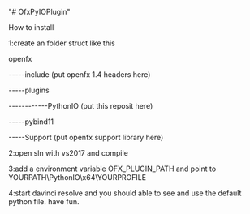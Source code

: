 "# OfxPyIOPlugin"

How to install

1:create an folder struct like this

  openfx

-----include  (put openfx 1.4 headers here)

-----plugins

------------PythonIO  (put this reposit here)

-----pybind11

-----Support  (put openfx support library here)
  
 2:open sln with vs2017 and compile
 
 3:add a environment variable OFX_PLUGIN_PATH and point to YOURPATH\PythonIO\x64\YOURPROFILE
 
 4:start davinci resolve and you should able to see and use the default python file.
 have fun.
